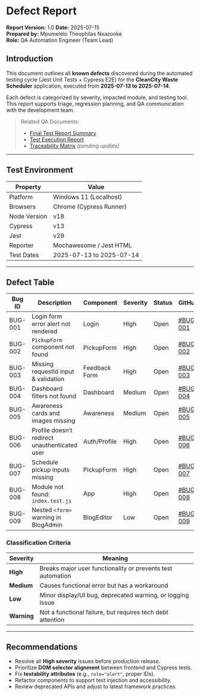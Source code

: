# Defect Report

**Report Version:** 1.0
**Date:** 2025-07-15  
**Prepared by:** Mpumelelo Theophilas Nxazonke  
**Role:** QA Automation Engineer (Team Lead)

## Introduction

This document outlines all **known defects** discovered during the automated testing cycle (Jest Unit Tests + Cypress E2E) for the **CleanCity Waste Scheduler** application, executed from **2025-07-13 to 2025-07-14**.

Each defect is categorized by severity, impacted module, and testing tool. This report supports triage, regression planning, and QA communication with the development team.

> Related QA Documents:
> - [Final Test Report Summary](../final_docs/Test_Report_Summary.md)
> - [Test Execution Report](../final_docs/Test_Execution_Report.md)
> - [Traceability Matrix](../final_docs/Traceability_Matrix.md) _(pending update)_

---

## Test Environment

| Property       | Value                  |
|----------------|------------------------|
| Platform       | Windows 11 (Localhost) |
| Browsers       | Chrome (Cypress Runner) |
| Node Version   | v18                    |
| Cypress        | v13                    |
| Jest           | v29                    |
| Reporter       | Mochawesome / Jest HTML |
| Test Dates     | 2025-07-13 to 2025-07-14 |

---

## Defect Table

| Bug ID | Description | Component | Severity | Status | GitHub |
|--------|-------------|-----------|----------|--------|--------|
| BUG-001 | Login form error alert not rendered | Login | High | Open | [#BUG-001](#) |
| BUG-002 | `PickupForm` component not found | PickupForm | High | Open | [#BUG-002](#) |
| BUG-003 | Missing requestId input & validation | Feedback Form | High | Open | [#BUG-003](#) |
| BUG-004 | Dashboard filters not found | Dashboard | Medium | Open | [#BUG-004](#) |
| BUG-005 | Awareness cards and images missing | Awareness | Medium | Open | [#BUG-005](#) |
| BUG-006 | Profile doesn’t redirect unauthenticated user | Auth/Profile | High | Open | [#BUG-006](#) |
| BUG-007 | Schedule pickup inputs missing | PickupForm | High | Open | [#BUG-007](#) |
| BUG-008 | Module not found: `index.test.js` | App | High | Open | [#BUG-008](#) |
| BUG-009 | Nested `<form>` warning in BlogAdmin | BlogEditor | Low | Open | [#BUG-009](#) |

### Classification Criteria

| Severity | Meaning |
|----------|---------|
| **High** | Breaks major user functionality or prevents test automation |
| **Medium** | Causes functional error but has a workaround |
| **Low** | Minor display/UI bug, deprecated warning, or logging issue |
| **Warning** | Not a functional failure, but requires tech debt attention |

---

## Recommendations

- Resolve all **High severity** issues before production release.
- Prioritize **DOM selector alignment** between frontend and Cypress tests.
- Fix **testability attributes** (e.g., `role="alert"`, proper IDs).
- Refactor components to support test injection and accessibility.
- Review deprecated APIs and adjust to latest framework practices.
